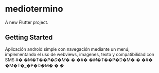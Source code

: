 # mediotermino

A new Flutter project.

## Getting Started
Aplicación android simple con navegación mediante un menú, implementando el uso de
webviews, imagenes, texto y compatibilidad con SMS
#� �M�T�_�P�D�M�
�
�#� �M�T�_�P�D�M�
�
�#� �M�T�_�P�D�M�
�
�
